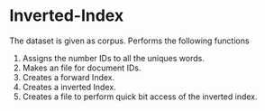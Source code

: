 # Inverted-Index
The dataset is given as corpus. Performs the following functions
1. Assigns the number IDs to all the uniques words.
2. Makes an file for document IDs.
3. Creates a forward Index.
4. Creates a inverted Index.
5. Creates a file to perform quick bit access of the inverted index.
